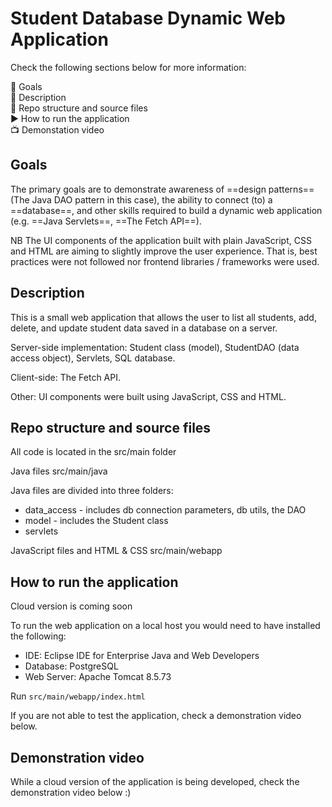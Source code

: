 # Student Database Dynamic Web Application

Check the following sections below for more information:

:dart: Goals \
:memo: Description \
:file_folder: Repo structure and source files \
:arrow_forward: How to run the application \
:tv: Demonstation video 

## Goals

The primary goals are to demonstrate awareness of ==design patterns== (The Java DAO pattern in this case), the ability to connect (to) a ==database==, and other skills required to build a dynamic web application (e.g. ==Java Servlets==, ==The Fetch API==).

NB The UI components of the application built with plain JavaScript, CSS and HTML are aiming to slightly improve the user experience. That is, best practices were not followed nor frontend libraries / frameworks were used.

## Description

This is a small web application that allows the user to list all students, add, delete, and update student data saved in a database on a server.

Server-side implementation: Student class (model), StudentDAO (data access object), Servlets, SQL database.  

Client-side: The Fetch API. 

Other: UI components were built using JavaScript, CSS and HTML.

## Repo structure and source files

All code is located in the src/main folder

Java files src/main/java

Java files are divided into three folders:
* data_access - includes db connection parameters, db utils, the DAO
* model - includes the Student class
* servlets

JavaScript files and HTML & CSS src/main/webapp

## How to run the application

Cloud version is coming soon

To run the web application on a local host you would need to have installed the following:

- IDE: Eclipse IDE for Enterprise Java and Web Developers
- Database: PostgreSQL
- Web Server: Apache Tomcat 8.5.73

Run `src/main/webapp/index.html`

If you are not able to test the application, check a demonstration video below.

## Demonstration video

While a cloud version of the application is being developed, check the demonstration video below :)


